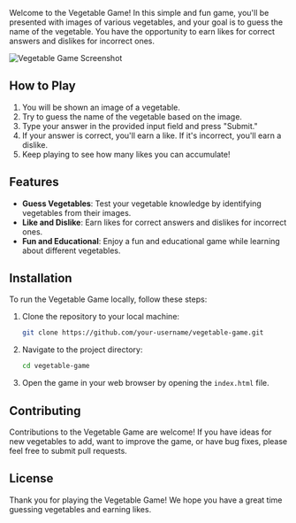 
Welcome to the Vegetable Game! In this simple and fun game, you'll be presented with images of various vegetables, and your goal is to guess the name of the vegetable. You have the opportunity to earn likes for correct answers and dislikes for incorrect ones.

![Vegetable Game Screenshot](https://example.com/vegetable-game-screenshot.png)

## How to Play

1. You will be shown an image of a vegetable.
2. Try to guess the name of the vegetable based on the image.
3. Type your answer in the provided input field and press "Submit."
4. If your answer is correct, you'll earn a like. If it's incorrect, you'll earn a dislike.
5. Keep playing to see how many likes you can accumulate!

## Features

- **Guess Vegetables**: Test your vegetable knowledge by identifying vegetables from their images.
- **Like and Dislike**: Earn likes for correct answers and dislikes for incorrect ones.
- **Fun and Educational**: Enjoy a fun and educational game while learning about different vegetables.

## Installation

To run the Vegetable Game locally, follow these steps:

1. Clone the repository to your local machine:

   ```bash
   git clone https://github.com/your-username/vegetable-game.git
   ```

2. Navigate to the project directory:

   ```bash
   cd vegetable-game
   ```

3. Open the game in your web browser by opening the `index.html` file.

## Contributing

Contributions to the Vegetable Game are welcome! If you have ideas for new vegetables to add, want to improve the game, or have bug fixes, please feel free to submit pull requests.

## License

Thank you for playing the Vegetable Game! We hope you have a great time guessing vegetables and earning likes.
```

